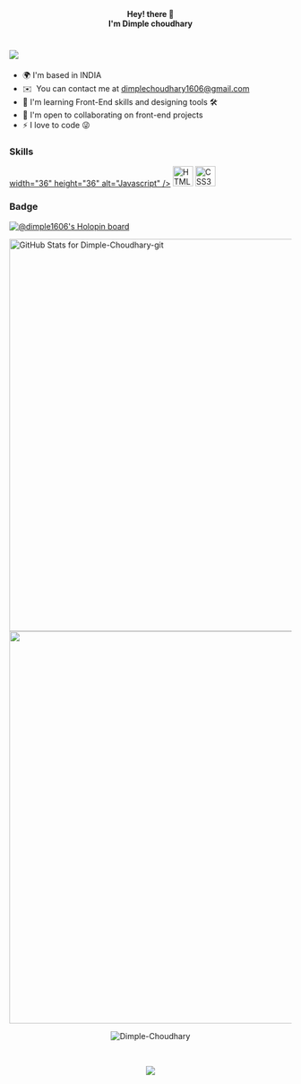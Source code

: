 

<div align="center"> <b>  Hey! there 👋 </b></div>
<div align="center"> <b> I'm Dimple choudhary </b> </div>


![](https://user-images.githubusercontent.com/96401557/196701699-8749f074-2384-4ce0-908a-4b42e73ebe1e.png)
===============================

* 🌍  I'm based in INDIA 
* ✉️  You can contact me at [dimplechoudhary1606@gmail.com](mailto:dimplechoudhary1606@gmail.com)
* 🧠  I'm learning Front-End skills and designing tools 🛠
* 🤝  I'm open to collaborating on front-end projects
* ⚡  I love to code 😜



### Skills

<p align="left">
<a href="https://developer.mozilla.org/en-US/docs/Web/JavaScript" target="_blank" rel="noreferrer"><i class="fa-brands fa-square-js"></i> width="36" height="36" alt="Javascript" /></a>
<a href="https://developer.mozilla.org/en-US/docs/Glossary/HTML5" target="_blank" rel="noreferrer"><img src="https://raw.githubusercontent.com/danielcranney/readme-generator/main/public/icons/skills/html5-colored.svg" width="36" height="36" alt="HTML5" /></a>
<a href="https://www.w3.org/TR/CSS/#css" target="_blank" rel="noreferrer"><img src="https://raw.githubusercontent.com/danielcranney/readme-generator/main/public/icons/skills/css3-colored.svg" width="36" height="36" alt="CSS3" /></a>



### Badge 

[![@dimple1606's Holopin board](https://holopin.io/api/user/board?user=dimple1606)](https://holopin.io/@dimple1606)

<img src="https://github-readme-stats.vercel.app/api?username=Dimple-Choudhary&show_icons=true&include_all_commits=true&count_private=true&theme=jolly&layout=compact" alt="GitHub Stats for Dimple-Choudhary-git" width="700">
<img src="https://github-readme-streak-stats.herokuapp.com?user=Dimple-Choudhary&theme=jolly" width="700">
<br>
<p align="center">
<img src="https://activity-graph.herokuapp.com/graph?username=Dimple-Choudhary&bg_color=1F222E&color=F8D866&line=F85D7F&point=FFFFFF&hide_border=false" alt="Dimple-Choudhary"/> </p>
<br>
<p align="center">
    <img src="https://readme-typing-svg.herokuapp.com?size=30&duration=5001&color=FFA500&vCenter=true&center=true&width=460&lines=Have+a+nice+day+!;" </p>

